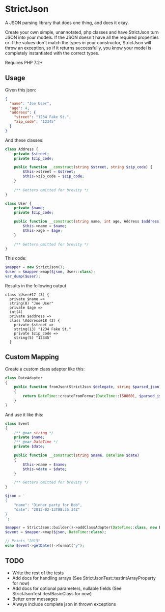 # StrictJson

A JSON parsing library that does one thing, and does it okay.

Create your own simple, unannotated, php classes and have StrictJson turn JSON into your models. If the JSON doesn't
have all the required properties or if the values don't match the types in your constructor, StrictJson will throw an
exception, so if it returns successfully, you know your model is completely instantiated with the correct types.

Requires PHP 7.2+

## Usage

Given this json:
```json
{
  "name": "Joe User",
  "age": 4,
  "address": {
    "street": "1234 Fake St.",
    "zip_code": "12345"
  }
}
```
And these classes:
```php
class Address {
    private $street;
    private $zip_code;

    public function __construct(string $street, string $zip_code) {
        $this->street = $street;
        $this->zip_code = $zip_code;
    }
    
    /** Getters omitted for brevity */
}

class User {
    private $name;
    private $zip_code;

    public function __construct(string name, int age, Address $address) {
        $this->name = $name;
        $this->age = $age;
    }
    
    /** Getters omitted for brevity */
}
```

This code:
```php
$mapper = new StrictJson();
$user = $mapper->map($json, User::class);
var_dump($user);
```

Results in the following output
```
class \User#17 (3) {
  private $name =>
  string(8) "Joe User"
  private $age =>
  int(4)
  private $address =>
  class \Address#18 (2) {
    private $street =>
    string(13) "1234 Fake St."
    private $zip_code =>
    string(5) "12345"
  }
```

## Custom Mapping

Create a custom class adapter like this:
```php
class DateAdapter
{
    public function fromJson(StrictJson $delegate, string $parsed_json): DateTime
    {
        return DateTime::createFromFormat(DateTime::ISO8601, $parsed_json);
    }
}
```

And use it like this:
```php
class Event
{
    /** @var string */
    private $name;
    /** @var DateTime */
    private $date;

    public function __construct(string $name, DateTime $date)
    {
        $this->name = $name;
        $this->date = $date;
    }

    /** Getters omitted for brevity */
}

$json = '
{
    "name": "Dinner party for Bob",
    "date": "2013-02-13T08:35:34Z"
}
';

$mapper = StrictJson::builder()->addClassAdapter(DateTime::class, new DateAdapter())->build();
$event = $mapper->map($json, DateTime::class);

// Prints "2013"
echo $event->getDate()->format("y");
```

## TODO

* Write the rest of the tests
* Add docs for handling arrays (See StrictJsonTest::testIntArrayProperty for now)
* Add docs for optional parameters, nullable fields (See StrictJsonTest::testBasicClass for now)
* Better error messages
* Always include complete json in thrown exceptions
